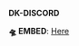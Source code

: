 **DK-DISCORD**

**🛸 EMBED**: [Here](https://github.com/devdk2004/discord/blob/main/src/info/Embed.md)
